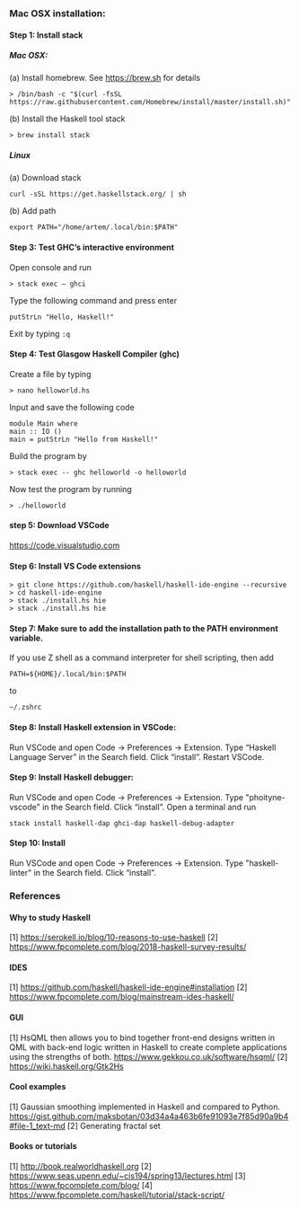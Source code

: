 ### Mac OSX installation:

#### Step 1: Install stack 
##### Mac OSX:
(a) Install homebrew. See https://brew.sh for details
```
> /bin/bash -c "$(curl -fsSL https://raw.githubusercontent.com/Homebrew/install/master/install.sh)"
```
(b) Install the Haskell tool stack
```
> brew install stack
```

##### Linux

(a) Download stack
```
curl -sSL https://get.haskellstack.org/ | sh
```

(b) Add path
```
export PATH="/home/artem/.local/bin:$PATH"

```

#### Step 3: Test GHC’s interactive environment
Open console and run 
```
> stack exec – ghci
```
Type the following command and press enter
```
putStrLn "Hello, Haskell!"
```
Exit by typing `:q`

#### Step 4: Test Glasgow Haskell Compiler (ghc)
Create a file by typing
```
> nano helloworld.hs
```
Input and save the following code
```
module Main where  
main :: IO () 
main = putStrLn "Hello from Haskell!"  
```

Build the program by
```
> stack exec -- ghc helloworld -o helloworld
```
Now test the program by running
```
> ./helloworld
```

#### step 5: Download VSCode
https://code.visualstudio.com

#### Step 6: Install VS Code extensions
```
> git clone https://github.com/haskell/haskell-ide-engine --recursive 
> cd haskell-ide-engine
> stack ./install.hs hie
> stack ./install.hs hie
```

#### Step 7: Make sure to add the installation path to the PATH environment variable. 
If you use Z shell as a command interpreter for shell scripting, then add 
```
PATH=${HOME}/.local/bin:$PATH
```
to 
```
~/.zshrc
```

#### Step 8: Install Haskell extension in VSCode: 
Run VSCode and open Code -> Preferences -> Extension. Type “Haskell Language Server” in the Search field. Click “install”. Restart VSCode.

#### Step 9: Install Haskell debugger:
Run VSCode and open Code -> Preferences -> Extension. Type "phoityne-vscode" in the Search field. Click “install”.
Open a terminal and run
```
stack install haskell-dap ghci-dap haskell-debug-adapter
```
#### Step 10: Install
Run VSCode and open Code -> Preferences -> Extension. Type "haskell-linter" in the Search field. Click “install”.


### References

#### Why to study Haskell
[1] https://serokell.io/blog/10-reasons-to-use-haskell
[2] https://www.fpcomplete.com/blog/2018-haskell-survey-results/

#### IDES
[1] https://github.com/haskell/haskell-ide-engine#installation
[2] https://www.fpcomplete.com/blog/mainstream-ides-haskell/

#### GUI
[1] HsQML then allows you to bind together front-end designs written in QML with back-end logic written in Haskell to create complete applications using the strengths of both. https://www.gekkou.co.uk/software/hsqml/
[2]  https://wiki.haskell.org/Gtk2Hs

#### Cool examples
[1] Gaussian smoothing implemented in Haskell and compared to Python. https://gist.github.com/maksbotan/03d34a4a463b6fe91093e7f85d90a9b4#file-1_text-md
[2] Generating fractal set

#### Books or tutorials
[1] http://book.realworldhaskell.org
[2] https://www.seas.upenn.edu/~cis194/spring13/lectures.html
[3] https://www.fpcomplete.com/blog/
[4] https://www.fpcomplete.com/haskell/tutorial/stack-script/
